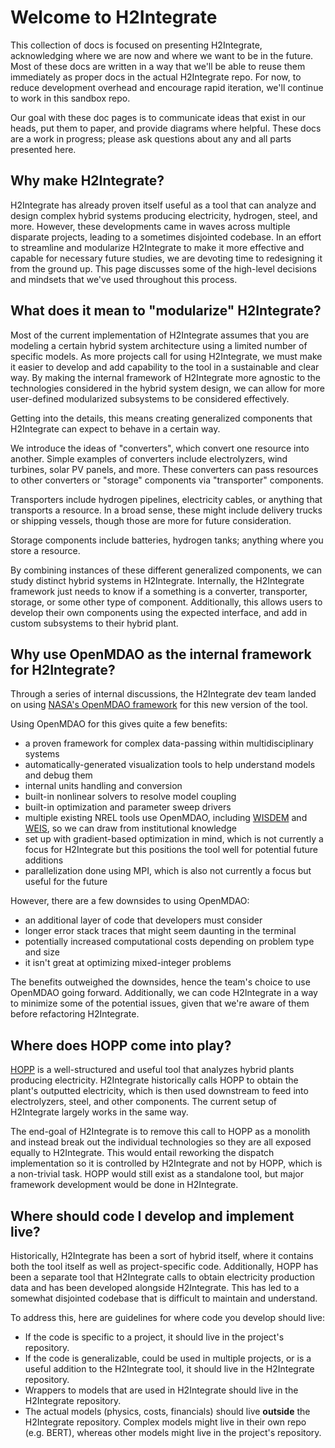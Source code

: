 # Welcome to H2Integrate

This collection of docs is focused on presenting H2Integrate, acknowledging where we are now and where we want to be in the future.
Most of these docs are written in a way that we'll be able to reuse them immediately as proper docs in the actual H2Integrate repo.
For now, to reduce development overhead and encourage rapid iteration, we'll continue to work in this sandbox repo.

Our goal with these doc pages is to communicate ideas that exist in our heads, put them to paper, and provide diagrams where helpful.
These docs are a work in progress; please ask questions about any and all parts presented here.

## Why make H2Integrate?

H2Integrate has already proven itself useful as a tool that can analyze and design complex hybrid systems producing electricity, hydrogen, steel, and more.
However, these developments came in waves across multiple disparate projects, leading to a sometimes disjointed codebase.
In an effort to streamline and modularize H2Integrate to make it more effective and capable for necessary future studies, we are devoting time to redesigning it from the ground up.
This page discusses some of the high-level decisions and mindsets that we've used throughout this process.

## What does it mean to "modularize" H2Integrate?

Most of the current implementation of H2Integrate assumes that you are modeling a certain hybrid system architecture using a limited number of specific models.
As more projects call for using H2Integrate, we must make it easier to develop and add capability to the tool in a sustainable and clear way.
By making the internal framework of H2Integrate more agnostic to the technologies considered in the hybrid system design, we can allow for more user-defined modularized subsystems to be considered effectively.

Getting into the details, this means creating generalized components that H2Integrate can expect to behave in a certain way.

We introduce the ideas of "converters", which convert one resource into another.
Simple examples of converters include electrolyzers, wind turbines, solar PV panels, and more.
These converters can pass resources to other converters or "storage" components via "transporter" components.

Transporters include hydrogen pipelines, electricity cables, or anything that transports a resource.
In a broad sense, these might include delivery trucks or shipping vessels, though those are more for future consideration.

Storage components include batteries, hydrogen tanks; anything where you store a resource.

By combining instances of these different generalized components, we can study distinct hybrid systems in H2Integrate.
Internally, the H2Integrate framework just needs to know if a something is a converter, transporter, storage, or some other type of component.
Additionally, this allows users to develop their own components using the expected interface, and add in custom subsystems to their hybrid plant.

## Why use OpenMDAO as the internal framework for H2Integrate?

Through a series of internal discussions, the H2Integrate dev team landed on using [NASA's OpenMDAO framework](https://github.com/OpenMDAO/OpenMDAO/) for this new version of the tool.

Using OpenMDAO for this gives quite a few benefits:
- a proven framework for complex data-passing within multidisciplinary systems
- automatically-generated visualization tools to help understand models and debug them
- internal units handling and conversion
- built-in nonlinear solvers to resolve model coupling
- built-in optimization and parameter sweep drivers
- multiple existing NREL tools use OpenMDAO, including [WISDEM](https://github.com/WISDEM/WISDEM/) and [WEIS](https://github.com/WISDEM/WEIS), so we can draw from institutional knowledge
- set up with gradient-based optimization in mind, which is not currently a focus for H2Integrate but this positions the tool well for potential future additions
- parallelization done using MPI, which is also not currently a focus but useful for the future

However, there are a few downsides to using OpenMDAO:
- an additional layer of code that developers must consider
- longer error stack traces that might seem daunting in the terminal
- potentially increased computational costs depending on problem type and size
- it isn't great at optimizing mixed-integer problems

The benefits outweighed the downsides, hence the team's choice to use OpenMDAO going forward.
Additionally, we can code H2Integrate in a way to minimize some of the potential issues, given that we're aware of them before refactoring H2Integrate.

## Where does HOPP come into play?

[HOPP](https://github.com/NREL/HOPP) is a well-structured and useful tool that analyzes hybrid plants producing electricity.
H2Integrate historically calls HOPP to obtain the plant's outputted electricity, which is then used downstream to feed into electrolyzers, steel, and other components.
The current setup of H2Integrate largely works in the same way.

The end-goal of H2Integrate is to remove this call to HOPP as a monolith and instead break out the individual technologies so they are all exposed equally to H2Integrate.
This would entail reworking the dispatch implementation so it is controlled by H2Integrate and not by HOPP, which is a non-trivial task.
HOPP would still exist as a standalone tool, but major framework development would be done in H2Integrate.

## Where should code I develop and implement live?

Historically, H2Integrate has been a sort of hybrid itself, where it contains both the tool itself as well as project-specific code.
Additionally, HOPP has been a separate tool that H2Integrate calls to obtain electricity production data and has been developed alongside H2Integrate.
This has led to a somewhat disjointed codebase that is difficult to maintain and understand.

To address this, here are guidelines for where code you develop should live:
- If the code is specific to a project, it should live in the project's repository.
- If the code is generalizable, could be used in multiple projects, or is a useful addition to the H2Integrate tool, it should live in the H2Integrate repository.
- Wrappers to models that are used in H2Integrate should live in the H2Integrate repository.
- The actual models (physics, costs, financials) should live **outside** the H2Integrate repository. Complex models might live in their own repo (e.g. BERT), whereas other models might live in the project's repository.
